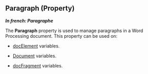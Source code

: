 
## Paragraph (Property)

***In french: Paragraphe***
	



<a name="XUse"></a>
<a name="Use"></a>
<a name="description"></a>
The **Paragraph** property is used to manage paragraphs in a Word Processing document. This property can be used on:

- [docElement](../WDLang1/1000022484.md) variables. 

- [Document](../WDLang1/1000022461.md) variables. 

- [docFragment](../WDLang1/1000022482.md) variables. 




